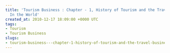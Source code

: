 ```yaml
---
title: 'Tourism Business : Chapter - 1, History of Tourism and the Travel Business
  In the World'
created_at: 2010-12-17 18:09:00 +0000 UTC
tags:
- Tourism
- Tourism Business
slugs:
- tourism-business---chapter-1-history-of-tourism-and-the-travel-business-in-the-world
---
```

